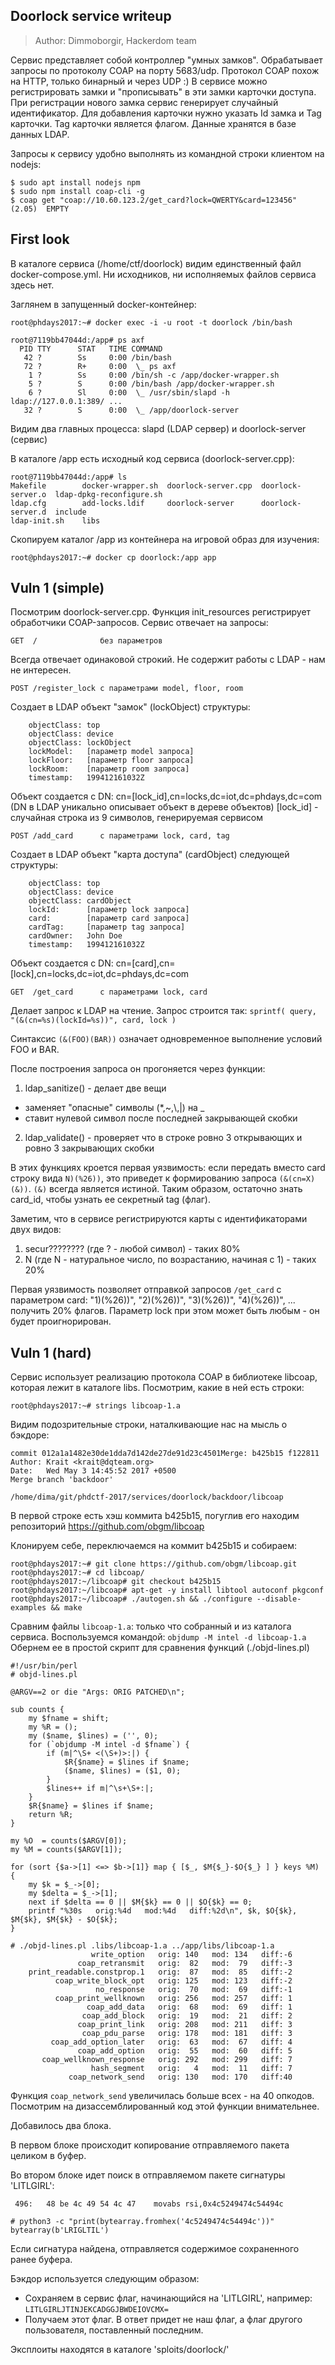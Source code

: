 ## Doorlock service writeup

> Author: Dimmoborgir, Hackerdom team

Сервис представляет собой контроллер "умных замков". Обрабатывает запросы по
протоколу COAP на порту 5683/udp. Протокол COAP похож на HTTP, только бинарный 
и через UDP :) В сервисе можно регистрировать замки и "прописывать"
в эти замки карточки доступа. При регистрации нового замка сервис генерирует
случайный идентификатор. Для добавления карточки нужно указать Id замка и Tag
карточки. Tag карточки является флагом. Данные хранятся в базе данных LDAP.

Запросы к сервису удобно выполнять из командной строки клиентом на nodejs:

```
$ sudo apt install nodejs npm
$ sudo npm install coap-cli -g
$ coap get "coap://10.60.123.2/get_card?lock=QWERTY&card=123456"
(2.05)	EMPTY
```

## First look

В каталоге сервиса (/home/ctf/doorlock) видим единственный файл docker-compose.yml.
Ни исходников, ни исполняемых файлов сервиса здесь нет.

Заглянем в запущенный docker-контейнер:

```
root@phdays2017:~# docker exec -i -u root -t doorlock /bin/bash

root@7119bb47044d:/app# ps axf
  PID TTY      STAT   TIME COMMAND
   42 ?        Ss     0:00 /bin/bash
   72 ?        R+     0:00  \_ ps axf
    1 ?        Ss     0:00 /bin/sh -c /app/docker-wrapper.sh
    5 ?        S      0:00 /bin/bash /app/docker-wrapper.sh
    6 ?        Sl     0:00  \_ /usr/sbin/slapd -h ldap://127.0.0.1:389/ ...
   32 ?        S      0:00  \_ /app/doorlock-server
```
Видим два главных процесса: slapd (LDAP сервер) и doorlock-server (сервис)

В каталоге /app есть исходный код сервиса (doorlock-server.cpp):
```
root@7119bb47044d:/app# ls
Makefile        docker-wrapper.sh  doorlock-server.cpp  doorlock-server.o  ldap-dpkg-reconfigure.sh 
ldap.cfg        add-locks.ldif     doorlock-server      doorlock-server.d  include
ldap-init.sh    libs
```
Скопируем каталог /app из контейнера на игровой образ для изучения:
```
root@phdays2017:~# docker cp doorlock:/app app
```
## Vuln 1 (simple)

Посмотрим doorlock-server.cpp. Функция init_resources регистрирует обработчики 
COAP-запросов. Сервис отвечает на запросы:

```
GET  /              без параметров
```
Всегда отвечает одинаковой строкий. Не содержит работы с LDAP - нам не интересен.

```
POST /register_lock с параметрами model, floor, room
```
Создает в LDAP объект "замок" (lockObject) структуры:
```
    objectClass: top
    objectClass: device
    objectClass: lockObject
    lockModel:   [параметр model запроса]
    lockFloor:   [параметр floor запроса]
    lockRoom:    [параметр room запроса]
    timestamp:   199412161032Z
```
Объект создается с DN: cn=[lock_id],cn=locks,dc=iot,dc=phdays,dc=com
(DN в LDAP уникально описывает объект в дереве объектов)
[lock_id] - случайная строка из 9 символов, генерируемая сервисом
```
POST /add_card      с параметрами lock, card, tag
```
Создает в LDAP объект "карта доступа" (cardObject) следующей структуры:
```
    objectClass: top
    objectClass: device
    objectClass: cardObject
    lockId:      [параметр lock запроса]
    card:        [параметр card запроса]
    cardTag:     [параметр tag запроса]
    cardOwner:   John Doe
    timestamp:   199412161032Z
```
Объект создается с DN: cn=[card],cn=[lock],cn=locks,dc=iot,dc=phdays,dc=com
```
GET  /get_card      с параметрами lock, card
```
Делает запрос к LDAP на чтение. Запрос строится так: `sprintf( query, "(&(cn=%s)(lockId=%s))", card, lock )`

Синтаксис `(&(FOO)(BAR))` означает одновременное выполнение условий FOO и BAR.

После построения запроса он прогоняется через функции:
1. ldap_sanitize() - делает две вещи
  * заменяет "опасные" символы (*,~,\\,|) на _ 
  * ставит нулевой символ после последней закрывающей скобки
2. ldap_validate() - проверяет что в строке ровно 3 открывающих и ровно 3 закрывающих скобки

В этих функциях кроется первая уязвимость: если передать вместо card строку вида
`N)(%26))`, это приведет к формированию запроса `(&(cn=X)(&))`.
`(&)` всегда является истиной. Таким образом, остаточно знать card_id, чтобы узнать
ее секретный tag (флаг).

Заметим, что в сервисе регистрируются карты с идентификаторами двух видов:
1. secur???????? (где ? - любой символ) - таких 80%
2. N (где N - натуральное число, по возрастанию, начиная с 1) - таких 20%

Первая уязвимость позволяет отправкой запросов `/get_card` с параметром card: 
"1)(%26))", "2)(%26))", "3)(%26))", "4)(%26))", ... получить 20% флагов.
Параметр lock при этом может быть любым - он будет проигнорирован.

## Vuln 1 (hard)

Сервис использует реализацию протокола COAP в библиотеке libcoap, которая лежит
в каталоге libs. Посмотрим, какие в ней есть строки:

```
root@phdays2017:~# strings libcoap-1.a
```

Видим подозрительные строки, наталкивающие нас на мысль о бэкдоре:

```
commit 012a1a1482e30de1dda7d142de27de91d23c4501Merge: b425b15 f122811
Author: Krait <krait@dqteam.org>
Date:   Wed May 3 14:45:52 2017 +0500
Merge branch 'backdoor'
```
```
/home/dima/git/phdctf-2017/services/doorlock/backdoor/libcoap
```
В первой строке есть хэш коммита b425b15, погуглив его находим репозиторий https://github.com/obgm/libcoap

Клонируем себе, переключаемся на коммит b425b15 и собираем:

```
root@phdays2017:~# git clone https://github.com/obgm/libcoap.git
root@phdays2017:~# cd libcoap/
root@phdays2017:~/libcoap# git checkout b425b15
root@phdays2017:~/libcoap# apt-get -y install libtool autoconf pkgconf
root@phdays2017:~/libcoap# ./autogen.sh && ./configure --disable-examples && make
```
Сравним файлы `libcoap-1.a`: только что собранный и из каталога сервиса.
Воспользуемся командой: `objdump -M intel -d libcoap-1.a`
Обернем ее в простой скрипт для сравнения функций (./objd-lines.pl)

```
#!/usr/bin/perl
# objd-lines.pl

@ARGV==2 or die "Args: ORIG PATCHED\n";

sub counts {
	my $fname = shift;
	my %R = ();
	my ($name, $lines) = ('', 0);
	for (`objdump -M intel -d $fname`) {
		if (m|^\S+ <(\S+)>:|) {
			$R{$name} = $lines if $name;
			($name, $lines) = ($1, 0);
		}
		$lines++ if m|^\s+\S+:|;
	}
	$R{$name} = $lines if $name;
	return %R;
}

my %O  = counts($ARGV[0]);
my %M = counts($ARGV[1]);

for (sort {$a->[1] <=> $b->[1]} map { [$_, $M{$_}-$O{$_} ] } keys %M) {
	my $k = $_->[0];
	my $delta = $_->[1];
	next if $delta == 0 || $M{$k} == 0 || $O{$k} == 0;
	printf "%30s   orig:%4d   mod:%4d   diff:%2d\n", $k, $O{$k}, $M{$k}, $M{$k} - $O{$k};
}
```

```
# ./objd-lines.pl .libs/libcoap-1.a ../app/libs/libcoap-1.a 
                  write_option   orig: 140   mod: 134   diff:-6
               coap_retransmit   orig:  82   mod:  79   diff:-3
    print_readable.constprop.1   orig:  87   mod:  85   diff:-2
          coap_write_block_opt   orig: 125   mod: 123   diff:-2
                   no_response   orig:  70   mod:  69   diff:-1
          coap_print_wellknown   orig: 256   mod: 257   diff: 1
                 coap_add_data   orig:  68   mod:  69   diff: 1
                coap_add_block   orig:  19   mod:  21   diff: 2
               coap_print_link   orig: 208   mod: 211   diff: 3
                coap_pdu_parse   orig: 178   mod: 181   diff: 3
         coap_add_option_later   orig:  63   mod:  67   diff: 4
               coap_add_option   orig:  55   mod:  60   diff: 5
       coap_wellknown_response   orig: 292   mod: 299   diff: 7
                  hash_segment   orig:   4   mod:  11   diff: 7
             coap_network_send   orig: 130   mod: 170   diff:40
```
Функция `coap_network_send` увеличилась больше всех - на 40 опкодов.
Посмотрим на дизассемблированный код этой функции внимательнее.

Добавилось два блока.

В первом блоке происходит копирование отправляемого пакета целиком в буфер.

Во втором блоке идет поиск в отправляемом пакете сигнатуры 'LITLGIRL':
```
 496:	48 be 4c 49 54 4c 47 	movabs rsi,0x4c5249474c54494c
```
```
# python3 -c "print(bytearray.fromhex('4c5249474c54494c'))"
bytearray(b'LRIGLTIL')
```
Если сигнатура найдена, отправляется содержимое сохраненного ранее буфера.

Бэкдор используется следующим образом:
* Сохраняем в сервис флаг, начинающийся на 'LITLGIRL', например: `LITLGIRLJTINJEKCADGGJBWDEIOVCMX=`
* Получаем этот флаг. В ответ придет не наш флаг, а флаг другого пользователя, поставленный последним.

Эксплоиты находятся в каталоге 'sploits/doorlock/'

